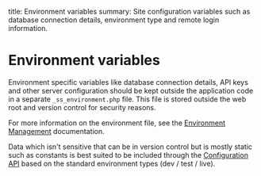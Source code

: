 title: Environment variables
summary: Site configuration variables such as database connection details, environment type and remote login information.

# Environment variables

Environment specific variables like database connection details, API keys and other server configuration should be kept 
outside the application code in a separate `_ss_environment.php` file. This file is stored outside the web root and 
version control for security reasons. 

For more information on the environment file, see the [Environment Management](/getting_started/environment_management) 
documentation.

Data which isn't sensitive that can be in version control but is mostly static such as constants is best suited to be 
included through the [Configuration API](configuration) based on the standard environment types (dev / test / live).